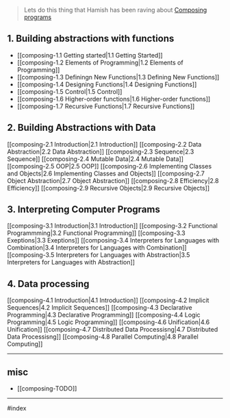 
> Lets do this thing that Hamish has been raving about [Composing programs](https://composingprograms.com)

## 1. Building abstractions with functions
- [[composing-1.1 Getting started|1.1 Getting Started]]
- [[composing-1.2 Elements of Programming|1.2 Elements of Programming]]
- [[composing-1.3 Definingn New Functions|1.3 Defining New Functions]]
- [[composing-1.4 Designing Functions|1.4 Designing Functions]]
- [[composing-1.5 Control|1.5 Control]]
- [[composing-1.6 Higher-order functions|1.6 Higher-order functions]]
- [[composing-1.7 Recursive Functions|1.7 Recursive Functions]]

## 2. Building Abstractions with Data
[[composing-2.1 Introduction|2.1 Introduction]]
[[composing-2.2 Data Abstraction|2.2 Data Abstraction]]
[[composing-2.3 Sequence|2.3 Sequence]]
[[composing-2.4 Mutable Data|2.4 Mutable Data]]
[[composing-2.5 OOP|2.5 OOP]]
[[composing-2.6 Implementing Classes and Objects|2.6 Implementing Classes and Objects]]
[[composing-2.7 Object Abstraction|2.7 Object Abstraction]]
[[composing-2.8 Efficiency|2.8 Efficiency]]
[[composing-2.9 Recursive Objects|2.9 Recursive Objects]]

## 3. Interpreting Computer Programs
[[composing-3.1 Introduction|3.1 Introduction]]
[[composing-3.2 Functional Programmming|3.2 Functional Programming]]
[[composing-3.3 Exeptions|3.3 Exeptions]]
[[composing-3.4 Interpreters for Languages with Combination|3.4 Interpreters for Languages with Combination]]
[[composing-3.5 Interpreters for Languages with Abstraction|3.5 Interpreters for Languages with Abstraction]]

## 4. Data processing
[[composing-4.1 Introduction|4.1 Introduction]]
[[composing-4.2 Implicit Sequences|4.2 Implicit Sequences]]
[[composing-4.3 Declarative Programming|4.3 Declarative Programming]]
[[composing-4.4 Logic Programming|4.5 Logic Programming]]
[[composing-4.6 Unification|4.6 Unification]]
[[composing-4.7 Distributed Data Processisng|4.7 Distributed Data Processisng]]
[[composing-4.8 Parallel Computing|4.8 Parallel Computing]]

---

## misc
- [[composing-TODO]]

---

#index 